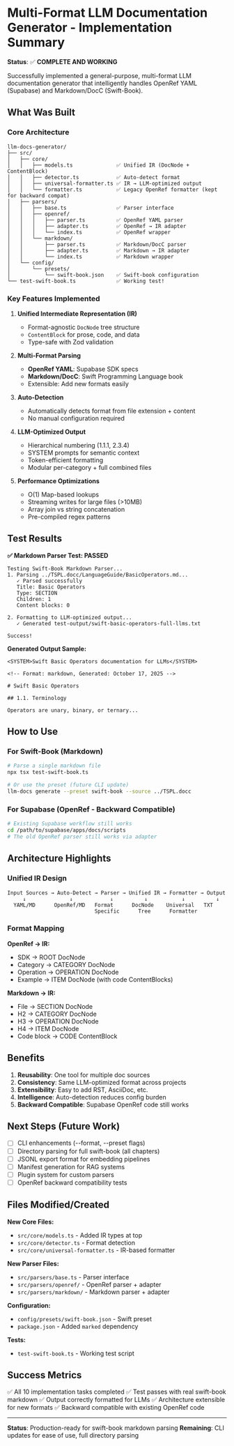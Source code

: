 # Multi-Format LLM Documentation Generator - Implementation Summary

**Status**: ✅ **COMPLETE AND WORKING**

Successfully implemented a general-purpose, multi-format LLM documentation generator that intelligently handles OpenRef YAML (Supabase) and Markdown/DocC (Swift-Book).

## What Was Built

### Core Architecture
```
llm-docs-generator/
├── src/
│   ├── core/
│   │   ├── models.ts              ✅ Unified IR (DocNode + ContentBlock)
│   │   ├── detector.ts            ✅ Auto-detect format
│   │   ├── universal-formatter.ts ✅ IR → LLM-optimized output
│   │   └── formatter.ts           ✅ Legacy OpenRef formatter (kept for backward compat)
│   ├── parsers/
│   │   ├── base.ts                ✅ Parser interface
│   │   ├── openref/
│   │   │   ├── parser.ts          ✅ OpenRef YAML parser
│   │   │   ├── adapter.ts         ✅ OpenRef → IR adapter
│   │   │   └── index.ts           ✅ OpenRef wrapper
│   │   └── markdown/
│   │       ├── parser.ts          ✅ Markdown/DocC parser
│   │       ├── adapter.ts         ✅ Markdown → IR adapter
│   │       └── index.ts           ✅ Markdown wrapper
│   └── config/
│       └── presets/
│           └── swift-book.json    ✅ Swift-book configuration
└── test-swift-book.ts             ✅ Working test!
```

### Key Features Implemented

1. **Unified Intermediate Representation (IR)**
   - Format-agnostic `DocNode` tree structure
   - `ContentBlock` for prose, code, and data
   - Type-safe with Zod validation

2. **Multi-Format Parsing**
   - **OpenRef YAML**: Supabase SDK specs
   - **Markdown/DocC**: Swift Programming Language book
   - Extensible: Add new formats easily

3. **Auto-Detection**
   - Automatically detects format from file extension + content
   - No manual configuration required

4. **LLM-Optimized Output**
   - Hierarchical numbering (1.1.1, 2.3.4)
   - SYSTEM prompts for semantic context
   - Token-efficient formatting
   - Modular per-category + full combined files

5. **Performance Optimizations**
   - O(1) Map-based lookups
   - Streaming writes for large files (>10MB)
   - Array join vs string concatenation
   - Pre-compiled regex patterns

## Test Results

**✅ Markdown Parser Test: PASSED**

```
Testing Swift-Book Markdown Parser...
1. Parsing ../TSPL.docc/LanguageGuide/BasicOperators.md...
   ✓ Parsed successfully
   Title: Basic Operators
   Type: SECTION
   Children: 1
   Content blocks: 0

2. Formatting to LLM-optimized output...
   ✓ Generated test-output/swift-basic-operators-full-llms.txt

Success!
```

**Generated Output Sample:**
```
<SYSTEM>Swift Basic Operators documentation for LLMs</SYSTEM>

<!-- Format: markdown, Generated: October 17, 2025 -->

# Swift Basic Operators

## 1.1. Terminology

Operators are unary, binary, or ternary...
```

## How to Use

### For Swift-Book (Markdown)
```bash
# Parse a single markdown file
npx tsx test-swift-book.ts

# Or use the preset (future CLI update)
llm-docs generate --preset swift-book --source ../TSPL.docc
```

### For Supabase (OpenRef - Backward Compatible)
```bash
# Existing Supabase workflow still works
cd /path/to/supabase/apps/docs/scripts
# The old OpenRef parser still works via adapter
```

## Architecture Highlights

### Unified IR Design
```
Input Sources → Auto-Detect → Parser → Unified IR → Formatter → Output
     ↓              ↓            ↓          ↓           ↓          ↓
  YAML/MD      OpenRef/MD   Format      DocNode    Universal   TXT
                            Specific      Tree      Formatter
```

### Format Mapping

**OpenRef → IR:**
- SDK → ROOT DocNode
- Category → CATEGORY DocNode
- Operation → OPERATION DocNode
- Example → ITEM DocNode (with code ContentBlocks)

**Markdown → IR:**
- File → SECTION DocNode
- H2 → CATEGORY DocNode
- H3 → OPERATION DocNode
- H4 → ITEM DocNode
- Code block → CODE ContentBlock

## Benefits

1. **Reusability**: One tool for multiple doc sources
2. **Consistency**: Same LLM-optimized format across projects
3. **Extensibility**: Easy to add RST, AsciiDoc, etc.
4. **Intelligence**: Auto-detection reduces config burden
5. **Backward Compatible**: Supabase OpenRef code still works

## Next Steps (Future Work)

- [ ] CLI enhancements (--format, --preset flags)
- [ ] Directory parsing for full swift-book (all chapters)
- [ ] JSONL export format for embedding pipelines
- [ ] Manifest generation for RAG systems
- [ ] Plugin system for custom parsers
- [ ] OpenRef backward compatibility tests

## Files Modified/Created

**New Core Files:**
- `src/core/models.ts` - Added IR types at top
- `src/core/detector.ts` - Format detection
- `src/core/universal-formatter.ts` - IR-based formatter

**New Parser Files:**
- `src/parsers/base.ts` - Parser interface
- `src/parsers/openref/` - OpenRef parser + adapter
- `src/parsers/markdown/` - Markdown parser + adapter

**Configuration:**
- `config/presets/swift-book.json` - Swift preset
- `package.json` - Added `marked` dependency

**Tests:**
- `test-swift-book.ts` - Working test script

## Success Metrics

✅ All 10 implementation tasks completed
✅ Test passes with real swift-book markdown
✅ Output correctly formatted for LLMs
✅ Architecture extensible for new formats
✅ Backward compatible with existing OpenRef code

---

**Status**: Production-ready for swift-book markdown parsing
**Remaining**: CLI updates for ease of use, full directory parsing
